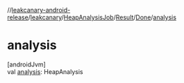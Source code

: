 //[leakcanary-android-release](../../../../../index.md)/[leakcanary](../../../index.md)/[HeapAnalysisJob](../../index.md)/[Result](../index.md)/[Done](index.md)/[analysis](analysis.md)

# analysis

[androidJvm]\
val [analysis](analysis.md): HeapAnalysis
